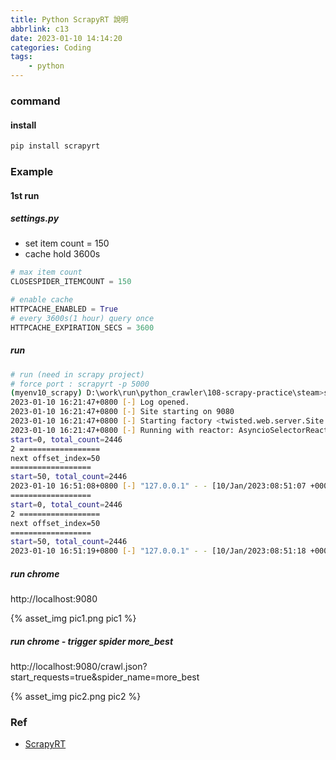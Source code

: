 ```yaml
---
title: Python ScrapyRT 說明
abbrlink: c13
date: 2023-01-10 14:14:20
categories: Coding
tags:
	- python
---
```


### command
#### install
``` bash
pip install scrapyrt
```

<!--more-->

### Example
#### 1st run

##### settings.py
+ set item count = 150
+ cache hold 3600s

``` py
# max item count
CLOSESPIDER_ITEMCOUNT = 150

# enable cache
HTTPCACHE_ENABLED = True
# every 3600s(1 hour) query once
HTTPCACHE_EXPIRATION_SECS = 3600
```

##### run
``` bash
# run (need in scrapy project)
# force port : scrapyrt -p 5000
(myenv10_scrapy) D:\work\run\python_crawler\108-scrapy-practice\steam>scrapyrt
2023-01-10 16:21:47+0800 [-] Log opened.
2023-01-10 16:21:47+0800 [-] Site starting on 9080
2023-01-10 16:21:47+0800 [-] Starting factory <twisted.web.server.Site object at 0x000002329296FEB0>
2023-01-10 16:21:47+0800 [-] Running with reactor: AsyncioSelectorReactor.
start=0, total_count=2446
2 ==================
next offset_index=50
==================
start=50, total_count=2446
2023-01-10 16:51:08+0800 [-] "127.0.0.1" - - [10/Jan/2023:08:51:07 +0000] "GET /crawl.json?start_requests=true&spider_name=more_best HTTP/1.1" 200 46280 "-" "Mozilla/5.0 (Windows NT 10.0; Win64; x64) AppleWebKit/537.36 (KHTML, like Gecko) Chrome/108.0.0.0 Safari/537.36"
==================
start=0, total_count=2446
2 ==================
next offset_index=50
==================
start=50, total_count=2446
2023-01-10 16:51:19+0800 [-] "127.0.0.1" - - [10/Jan/2023:08:51:18 +0000] "GET /crawl.json?start_requests=true&spider_name=more_best HTTP/1.1" 200 46280 "-" "Mozilla/5.0 (Windows NT 10.0; Win64; x64) AppleWebKit/537.36 (KHTML, like Gecko) Chrome/108.0.0.0 Safari/537.36"
```

##### run chrome
http://localhost:9080

<div style="max-width:700px">
	{% asset_img pic1.png pic1 %}
</div>

##### run chrome - trigger spider more_best
http://localhost:9080/crawl.json?start_requests=true&spider_name=more_best

<div style="max-width:700px">
	{% asset_img pic2.png pic2 %}
</div>





### Ref
+ [ScrapyRT](https://github.com/scrapinghub/scrapyrt)